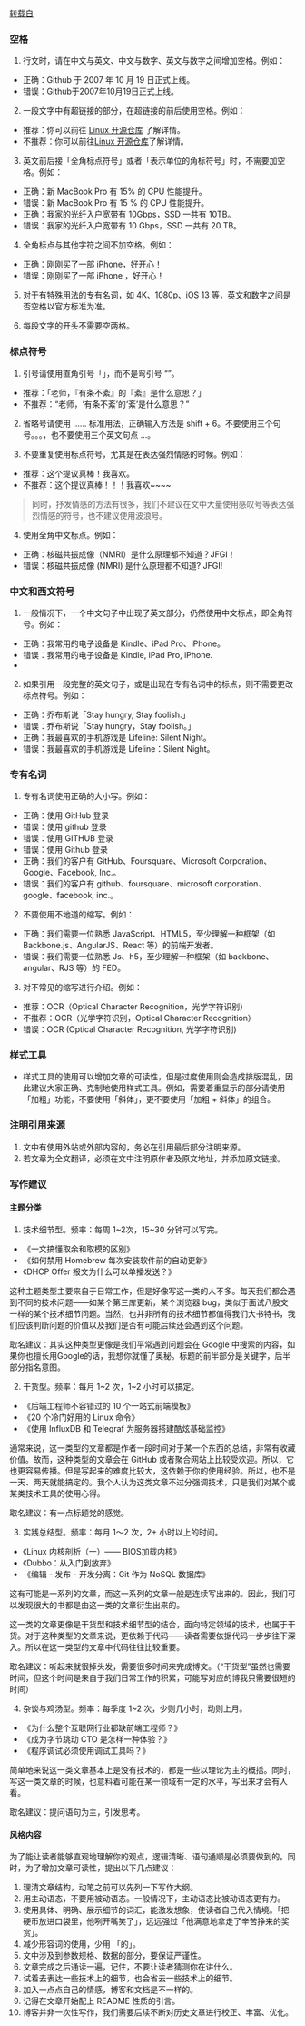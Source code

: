[转载自](https://zhuanlan.zhihu.com/p/497150220)

### 空格

1. 行文时，请在中文与英文、中文与数字、英文与数字之间增加空格。例如：
- 正确：Github 于 2007 年 10 月 19 日正式上线。
- 错误：Github于2007年10月19日正式上线。

2. 一段文字中有超链接的部分，在超链接的前后使用空格。例如：
- 推荐：你可以前往 [Linux 开源仓库](https://github.com/torvalds/linux) 了解详情。
- 不推荐：你可以前往[Linux 开源仓库](https://github.com/torvalds/linux)了解详情。

3. 英文前后接「全角标点符号」或者「表示单位的角标符号」时，不需要加空格。例如：
- 正确：新 MacBook Pro 有 15% 的 CPU 性能提升。
- 错误：新 MacBook Pro 有 15 % 的 CPU 性能提升。
- 正确：我家的光纤入户宽带有 10Gbps，SSD 一共有 10TB。
- 错误：我家的光纤入户宽带有 10 Gbps，SSD 一共有 20 TB。

4. 全角标点与其他字符之间不加空格。例如：
- 正确：刚刚买了一部 iPhone，好开心！
- 错误：刚刚买了一部 iPhone ，好开心！

5. 对于有特殊用法的专有名词，如 4K、1080p、iOS 13 等，英文和数字之间是否空格以官方标准为准。

6. 每段文字的开头不需要空两格。

### 标点符号

1. 引号请使用直角引号「」，而不是弯引号 “”。
- 推荐：「老师，『有条不紊』的『紊』是什么意思？」
- 不推荐：“老师，‘有条不紊’的‘紊’是什么意思？”

2. 省略号请使用 …… 标准用法，正确输入方法是 shift + 6。不要使用三个句号。。。，也不要使用三个英文句点 ...。

3. 不要重复使用标点符号，尤其是在表达强烈情感的时候。例如：
- 推荐：这个提议真棒！我喜欢。
- 不推荐：这个提议真棒！！！我喜欢~~~~
> 同时，抒发情感的方法有很多，我们不建议在文中大量使用感叹号等表达强烈情感的符号，也不建议使用波浪号。

4. 使用全角中文标点。例如：
- 正确：核磁共振成像（NMRI）是什么原理都不知道？JFGI！
- 错误：核磁共振成像 (NMRI) 是什么原理都不知道? JFGI!

### 中文和西文符号

1. 一般情况下，一个中文句子中出现了英文部分，仍然使用中文标点，即全角符号。例如：
- 正确：我常用的电子设备是 Kindle、iPad Pro、iPhone。
- 错误：我常用的电子设备是 Kindle, iPad Pro, iPhone.
- 
2. 如果引用一段完整的英文句子，或是出现在专有名词中的标点，则不需要更改标点符号。例如：
- 正确：乔布斯说「Stay hungry, Stay foolish.」
- 错误：乔布斯说「Stay hungry，Stay foolish。」
- 正确：我最喜欢的手机游戏是 Lifeline: Silent Night。
- 错误：我最喜欢的手机游戏是 Lifeline：Silent Night。

### 专有名词

1. 专有名词使用正确的大小写。例如：
- 正确：使用 GitHub 登录
- 错误：使用 github 登录
- 错误：使用 GITHUB 登录
- 错误：使用 Github 登录
- 正确：我们的客户有 GitHub、Foursquare、Microsoft Corporation、Google、Facebook, Inc.。
- 错误：我们的客户有 github、foursquare、microsoft corporation、google、facebook, inc.。

2. 不要使用不地道的缩写。例如：
- 正确：我们需要一位熟悉 JavaScript、HTML5，至少理解一种框架（如 Backbone.js、AngularJS、React 等）的前端开发者。
- 错误：我们需要一位熟悉 Js、h5，至少理解一种框架（如 backbone、angular、RJS 等）的 FED。

3. 对不常见的缩写进行介绍。例如：
- 推荐：OCR（Optical Character Recognition，光学字符识别）
- 不推荐：OCR（光学字符识别，Optical Character Recognition）
- 错误：OCR (Optical Character Recognition, 光学字符识别)

### 样式工具

- 样式工具的使用可以增加文章的可读性，但是过度使用则会造成排版混乱，因此建议大家正确、克制地使用样式工具。例如，需要着重显示的部分请使用「加粗」功能，不要使用「斜体」，更不要使用「加粗 + 斜体」的组合。

### 注明引用来源

1. 文中有使用外站或外部内容的，务必在引用最后部分注明来源。
2. 若文章为全文翻译，必须在文中注明原作者及原文地址，并添加原文链接。

### 写作建议
#### 主题分类
1. 技术细节型。频率：每周 1~2次，15~30 分钟可以写完。
- 《一文搞懂取余和取模的区别》
- 《如何禁用 Homebrew 每次安装软件前的自动更新》
- 《DHCP Offer 报文为什么可以单播发送？》  

这种主题类型主要来自于日常工作，但是好像写这一类的人不多。每天我们都会遇到不同的技术问题——如某个第三库更新，某个浏览器 bug，类似于面试八股文一样的某个技术细节问题。当然，也并非所有的技术细节都值得我们大书特书，我们应该判断问题的价值以及我们是否有可能后续还会遇到这个问题。

取名建议：其实这种类型更像是我们平常遇到问题会在 Google 中搜索的内容，如果你也擅长用Google的话，我想你就懂了奥秘。标题的前半部分是关键字，后半部分指名意图。

2. 干货型。频率：每月 1~2 次，1~2 小时可以搞定。

- 《后端工程师不容错过的 10 个一站式前端模板》
- 《20 个冷门好用的 Linux 命令》
- 《使用 InfluxDB 和 Telegraf 为服务器搭建酷炫基础监控》  

通常来说，这一类型的文章都是作者一段时间对于某一个东西的总结，非常有收藏价值。故而，这种类型的文章会在 GitHub 或者聚合网站上比较受欢迎。所以，它也更容易传播。但是写起来的难度比较大，这依赖于你的使用经验。所以，也不是一天、两天就能搞定的。我个人认为这类文章不过分强调技术，只是我们对某个或某类技术工具的使用心得。

取名建议：有一点标题党的感觉。

3. 实践总结型。频率：每月 1～2 次，2+ 小时以上的时间。

- 《Linux 内核剖析（一）—— BIOS加载内核》
- 《Dubbo：从入门到放弃》
- 《编辑 - 发布 - 开发分离：Git 作为 NoSQL 数据库》  

这有可能是一系列的文章，而这一系列的文章一般是连续写出来的。因此，我们可以发现很大的书都是由这一类的文章衍生出来的。

这一类的文章更像是干货型和技术细节型的结合，面向特定领域的技术，也属于干货。对于这种类型的文章来说，更依赖于代码——读者需要依据代码一步步往下深入。所以在这一类型的文章中代码往往比较重要。

取名建议：听起来就很掉头发，需要很多时间来完成博文。（“干货型”虽然也需要时间，但这个时间是来自于我们日常工作的积累，可能写对应的博我只需要很短的时间）

4. 杂谈与鸡汤型。频率：每季度 1~2 次，少则几小时，动则上月。

- 《为什么整个互联网行业都缺前端工程师？》
- 《成为字节跳动 CTO 是怎样一种体验？》
- 《程序调试必须使用调试工具吗？》  

简单地来说这一类文章基本上是没有技术的，都是一些以理论为主的概括。同时，写这一类文章的时候，也意料着可能在某一领域有一定的水平，写出来才会有人看。

取名建议：提问语句为主，引发思考。

#### 风格内容
为了能让读者能够直观地理解你的观点，逻辑清晰、语句通顺是必须要做到的。同时，为了增加文章可读性，提出以下几点建议：

1. 理清文章结构，动笔之前可以先列一下写作大纲。
2. 用主动语态，不要用被动语态。一般情况下，主动语态比被动语态更有力。
3. 使用具体、明确、展示细节的词汇，能激发想象，使读者自己代入情境。「把硬币放进口袋里，他咧开嘴笑了」，远远强过「他满意地拿走了辛苦挣来的奖赏」。
4. 减少形容词的使用，少用 「的」。
5. 文中涉及到参数规格、数据的部分，要保证严谨性。
6. 文章完成之后通读一遍，记住，不要让读者猜测你在讲什么。
7. 试着去表达一些技术上的细节，也会省去一些技术上的细节。
8. 加入一点点自己的情感，博客和文档是不一样的。
9. 记得在文章开始配上 README 性质的引言。
10. 博客并非一次性写作，我们需要后续不断对历史文章进行校正、丰富、优化。
